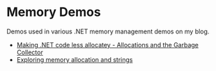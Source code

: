 # Memory Demos
Demos used in various .NET memory management demos on my blog.

* [Making .NET code less allocatey - Allocations and the Garbage Collector](https://blog.maartenballiauw.be/post/2016/11/15/exploring-memory-allocation-and-strings.html)
* [Exploring memory allocation and strings](https://blog.maartenballiauw.be/post/2016/10/19/making-net-code-less-allocatey-garbage-collector.html)
